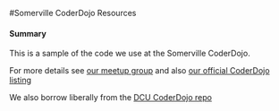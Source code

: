 #Somerville CoderDojo Resources

#### Summary

This is a sample of the code we use at the Somerville CoderDojo.

For more details see [our meetup group](http://www.meetup.com/Somerville-CoderDojo/)
and also [our official CoderDojo listing](http://zen.coderdojo.com/dojo/776)

We also borrow liberally from the [DCU CoderDojo repo](https://github.com/CoderDojo/dcu-html)

